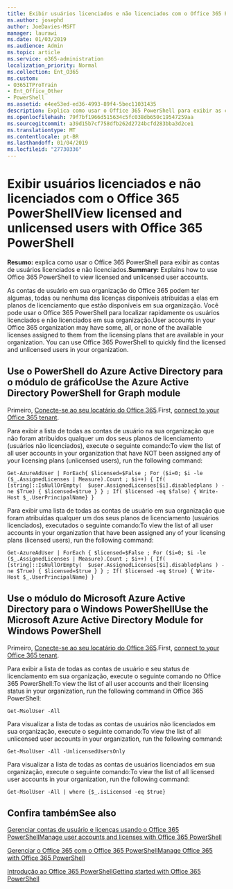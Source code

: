 ```yaml
---
title: Exibir usuários licenciados e não licenciados com o Office 365 PowerShell
ms.author: josephd
author: JoeDavies-MSFT
manager: laurawi
ms.date: 01/03/2019
ms.audience: Admin
ms.topic: article
ms.service: o365-administration
localization_priority: Normal
ms.collection: Ent_O365
ms.custom:
- O365ITProTrain
- Ent_Office_Other
- PowerShell
ms.assetid: e4ee53ed-ed36-4993-89f4-5bec11031435
description: Explica como usar o Office 365 PowerShell para exibir as contas de usuários licenciados e não licenciados.
ms.openlocfilehash: 79f7bf1966d515634c5fc038db650c19547259aa
ms.sourcegitcommit: a39d15b7cf758dfb262d2724bcfd283bba3d2ce1
ms.translationtype: MT
ms.contentlocale: pt-BR
ms.lasthandoff: 01/04/2019
ms.locfileid: "27730336"
---
```

# <a name="view-licensed-and-unlicensed-users-with-office-365-powershell"></a><span data-ttu-id="cc287-103">Exibir usuários licenciados e não licenciados com o Office 365 PowerShell</span><span class="sxs-lookup"><span data-stu-id="cc287-103">View licensed and unlicensed users with Office 365 PowerShell</span></span>

<span data-ttu-id="cc287-104">**Resumo:** explica como usar o Office 365 PowerShell para exibir as contas de usuários licenciados e não licenciados.</span><span class="sxs-lookup"><span data-stu-id="cc287-104">**Summary:** Explains how to use Office 365 PowerShell to view licensed and unlicensed user accounts.</span></span>
  
<span data-ttu-id="cc287-p101">As contas de usuário em sua organização do Office 365 podem ter algumas, todas ou nenhuma das licenças disponíveis atribuídas a elas em planos de licenciamento que estão disponíveis em sua organização. Você pode usar o Office 365 PowerShell para localizar rapidamente os usuários licenciados e não licenciados em sua organização.</span><span class="sxs-lookup"><span data-stu-id="cc287-p101">User accounts in your Office 365 organization may have some, all, or none of the available licenses assigned to them from the licensing plans that are available in your organization. You can use Office 365 PowerShell to quickly find the licensed and unlicensed users in your organization.</span></span>


## <a name="use-the-azure-active-directory-powershell-for-graph-module"></a><span data-ttu-id="cc287-107">Use o PowerShell do Azure Active Directory para o módulo de gráfico</span><span class="sxs-lookup"><span data-stu-id="cc287-107">Use the Azure Active Directory PowerShell for Graph module</span></span>

<span data-ttu-id="cc287-108">Primeiro, [Conecte-se ao seu locatário do Office 365](connect-to-office-365-powershell.md#connect-with-the-azure-active-directory-powershell-for-graph-module).</span><span class="sxs-lookup"><span data-stu-id="cc287-108">First, [connect to your Office 365 tenant](connect-to-office-365-powershell.md#connect-with-the-azure-active-directory-powershell-for-graph-module).</span></span>
 
<span data-ttu-id="cc287-109">Para exibir a lista de todas as contas de usuário na sua organização que não foram atribuídos qualquer um dos seus planos de licenciamento (usuários não licenciados), execute o seguinte comando:</span><span class="sxs-lookup"><span data-stu-id="cc287-109">To view the list of all user accounts in your organization that have NOT been assigned any of your licensing plans (unlicensed users), run the following command:</span></span>
  
```
Get-AzureAdUser | ForEach{ $licensed=$False ; For ($i=0; $i -le ($_.AssignedLicenses | Measure).Count ; $i++) { If( [string]::IsNullOrEmpty(  $user.AssignedLicenses[$i].disabledplans ) -ne $True) { $licensed=$true } } ; If( $licensed -eq $false) { Write-Host $_.UserPrincipalName} }
```

<span data-ttu-id="cc287-110">Para exibir uma lista de todas as contas de usuário em sua organização que foram atribuídas qualquer um dos seus planos de licenciamento (usuários licenciados), executados o seguinte comando:</span><span class="sxs-lookup"><span data-stu-id="cc287-110">To view the list of all user accounts in your organization that have been assigned any of your licensing plans (licensed users), run the following command:</span></span>
  
```
Get-AzureAdUser | ForEach { $licensed=$False ; For ($i=0; $i -le ($_.AssignedLicenses | Measure).Count ; $i++) { If( [string]::IsNullOrEmpty(  $user.AssignedLicenses[$i].disabledplans ) -ne $True) { $licensed=$true } } ; If( $licensed -eq $true) { Write-Host $_.UserPrincipalName} }
```

## <a name="use-the-microsoft-azure-active-directory-module-for-windows-powershell"></a><span data-ttu-id="cc287-111">Use o módulo do Microsoft Azure Active Directory para o Windows PowerShell</span><span class="sxs-lookup"><span data-stu-id="cc287-111">Use the Microsoft Azure Active Directory Module for Windows PowerShell</span></span>

<span data-ttu-id="cc287-112">Primeiro, [Conecte-se ao seu locatário do Office 365](connect-to-office-365-powershell.md#connect-with-the-microsoft-azure-active-directory-module-for-windows-powershell).</span><span class="sxs-lookup"><span data-stu-id="cc287-112">First, [connect to your Office 365 tenant](connect-to-office-365-powershell.md#connect-with-the-microsoft-azure-active-directory-module-for-windows-powershell).</span></span>

<span data-ttu-id="cc287-113">Para exibir a lista de todas as contas de usuário e seu status de licenciamento em sua organização, execute o seguinte comando no Office 365 PowerShell:</span><span class="sxs-lookup"><span data-stu-id="cc287-113">To view the list of all user accounts and their licensing status in your organization, run the following command in Office 365 PowerShell:</span></span>
  
```
Get-MsolUser -All
```

<span data-ttu-id="cc287-114">Para visualizar a lista de todas as contas de usuários não licenciados em sua organização, execute o seguinte comando:</span><span class="sxs-lookup"><span data-stu-id="cc287-114">To view the list of all unlicensed user accounts in your organization, run the following command:</span></span>
  
```
Get-MsolUser -All -UnlicensedUsersOnly
```

<span data-ttu-id="cc287-115">Para visualizar a lista de todas as contas de usuários licenciados em sua organização, execute o seguinte comando:</span><span class="sxs-lookup"><span data-stu-id="cc287-115">To view the list of all licensed user accounts in your organization, run the following command:</span></span>
  
```
Get-MsolUser -All | where {$_.isLicensed -eq $true}
```

## <a name="see-also"></a><span data-ttu-id="cc287-116">Confira também</span><span class="sxs-lookup"><span data-stu-id="cc287-116">See also</span></span>

[<span data-ttu-id="cc287-117">Gerenciar contas de usuário e licenças usando o Office 365 PowerShell</span><span class="sxs-lookup"><span data-stu-id="cc287-117">Manage user accounts and licenses with Office 365 PowerShell</span></span>](manage-user-accounts-and-licenses-with-office-365-powershell.md)
  
[<span data-ttu-id="cc287-118">Gerenciar o Office 365 com o Office 365 PowerShell</span><span class="sxs-lookup"><span data-stu-id="cc287-118">Manage Office 365 with Office 365 PowerShell</span></span>](manage-office-365-with-office-365-powershell.md)
  
[<span data-ttu-id="cc287-119">Introdução ao Office 365 PowerShell</span><span class="sxs-lookup"><span data-stu-id="cc287-119">Getting started with Office 365 PowerShell</span></span>](getting-started-with-office-365-powershell.md)
